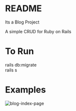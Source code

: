 

# README

Its a Blog Project  

A simple CRUD for Ruby on Rails

# To Run

rails db:migrate  
rails s

# Examples

![blog-index-page](https://user-images.githubusercontent.com/38043621/44375268-a729a300-a4c0-11e8-8d29-c6895f854f72.png)

